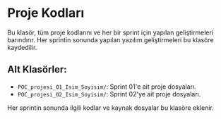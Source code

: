 # Proje Kodları

Bu klasör, tüm proje kodlarını ve her bir sprint için yapılan geliştirmeleri barındırır. Her sprintin sonunda yapılan yazılım geliştirmeleri bu klasöre kaydedilir.

## Alt Klasörler:
- `POC_projesi_01_Isim_Soyisim/`: Sprint 01'e ait proje dosyaları.
- `POC_projesi_02_Isim_Soyisim/`: Sprint 02'ye ait proje dosyaları.

Her sprintin sonunda ilgili kodlar ve kaynak dosyalar bu klasöre eklenir.
